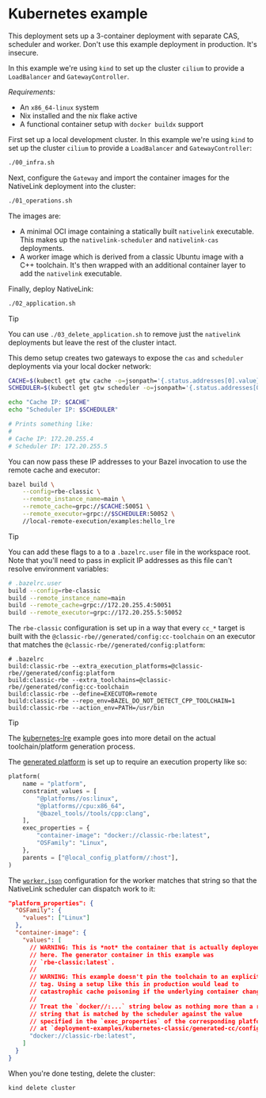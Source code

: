 # Kubernetes example

This deployment sets up a 3-container deployment with separate CAS, scheduler
and worker. Don't use this example deployment in production. It's insecure.

In this example we're using `kind` to set up the cluster `cilium` to provide a
`LoadBalancer` and `GatewayController`.

*Requirements:*

- An `x86_64-linux` system
- Nix installed and the nix flake active
- A functional container setup with `docker buildx` support

First set up a local development cluster. In this example we're using `kind` to
set up the cluster `cilium` to provide a `LoadBalancer` and `GatewayController`:

```bash
./00_infra.sh
```

Next, configure the `Gateway` and import the container images for the NativeLink
deployment into the cluster:

```bash
./01_operations.sh
```

The images are:

- A minimal OCI image containing a statically built `nativelink` executable.
  This makes up the `nativelink-scheduler` and `nativelink-cas` deployments.
- A worker image which is derived from a classic Ubuntu image with a C++
  toolchain. It's then wrapped with an additional container layer to add the
  `nativelink` executable.

Finally, deploy NativeLink:

```bash
./02_application.sh
```

> [!TIP]
> You can use `./03_delete_application.sh` to remove just the `nativelink`
> deployments but leave the rest of the cluster intact.

This demo setup creates two gateways to expose the `cas` and `scheduler`
deployments via your local docker network:

```bash
CACHE=$(kubectl get gtw cache -o=jsonpath='{.status.addresses[0].value}')
SCHEDULER=$(kubectl get gtw scheduler -o=jsonpath='{.status.addresses[0].value}')

echo "Cache IP: $CACHE"
echo "Scheduler IP: $SCHEDULER"

# Prints something like:
#
# Cache IP: 172.20.255.4
# Scheduler IP: 172.20.255.5
```

You can now pass these IP addresses to your Bazel invocation to use the remote
cache and executor:

```bash
bazel build \
    --config=rbe-classic \
    --remote_instance_name=main \
    --remote_cache=grpc://$CACHE:50051 \
    --remote_executor=grpc://$SCHEDULER:50052 \
    //local-remote-execution/examples:hello_lre
```

> [!TIP]
> You can add these flags to a to a `.bazelrc.user` file in the workspace root.
> Note that you'll need to pass in explicit IP addresses as this file can't
> resolve environment variables:
> ```bash
> # .bazelrc.user
> build --config=rbe-classic
> build --remote_instance_name=main
> build --remote_cache=grpc://172.20.255.4:50051
> build --remote_executor=grpc://172.20.255.5:50052
> ```

The `rbe-classic` configuration is set up in a way that every `cc_*` target is
built with the `@classic-rbe//generated/config:cc-toolchain` on an executor that
matches the `@classic-rbe//generated/config:platform`:

```
# .bazelrc
build:classic-rbe --extra_execution_platforms=@classic-rbe//generated/config:platform
build:classic-rbe --extra_toolchains=@classic-rbe//generated/config:cc-toolchain
build:classic-rbe --define=EXECUTOR=remote
build:classic-rbe --repo_env=BAZEL_DO_NOT_DETECT_CPP_TOOLCHAIN=1
build:classic-rbe --action_env=PATH=/usr/bin
```

> [!TIP]
> The [kubernetes-lre](../kubernetes) example goes into more detail on the
> actual toolchain/platform generation process.

The [generated platform](./generated/config/BUILD) is set up to require an
execution property like so:

```python
platform(
    name = "platform",
    constraint_values = [
        "@platforms//os:linux",
        "@platforms//cpu:x86_64",
        "@bazel_tools//tools/cpp:clang",
    ],
    exec_properties = {
        "container-image": "docker://classic-rbe:latest",
        "OSFamily": "Linux",
    },
    parents = ["@local_config_platform//:host"],
)
```

The [`worker.json`](./worker.json) configuration for the worker matches that
string so that the NativeLink scheduler can dispatch work to it:

```json
"platform_properties": {
  "OSFamily": {
    "values": ["Linux"]
  },
  "container-image": {
    "values": [
      // WARNING: This is *not* the container that is actually deployed
      // here. The generator container in this example was
      // `rbe-classic:latest`.
      //
      // WARNING: This example doesn't pin the toolchain to an explicit
      // tag. Using a setup like this in production would lead to
      // catastrophic cache poisoning if the underlying container changed.
      //
      // Treat the `docker//:...` string below as nothing more than a raw
      // string that is matched by the scheduler against the value
      // specified in the `exec_properties` of the corresponding platform
      // at `deployment-examples/kubernetes-classic/generated-cc/config/BUILD`.
      "docker://classic-rbe:latest",
    ]
  }
}
```

When you're done testing, delete the cluster:

```bash
kind delete cluster
```
